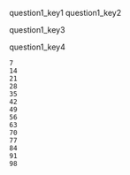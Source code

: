 question1_key1
question1_key2


question1_key3


question1_key4


```
7
14
21
28
35
42
49
56
63
70
77
84
91
98
```
